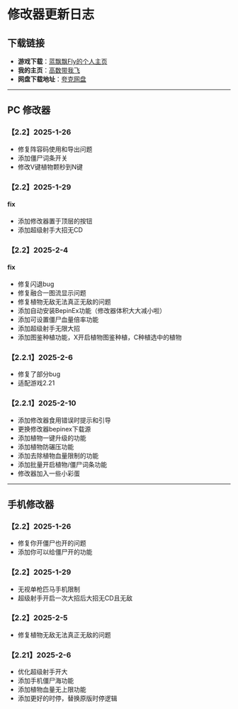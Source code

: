 # 修改器更新日志

## 下载链接

- **游戏下载**：[蓝飘飘Fly的个人主页](https://space.bilibili.com/3546619314178489)
- **我的主页**：[高数带我飞](https://space.bilibili.com/1117414477)
- **网盘下载地址**：[夸克网盘](https://pan.quark.cn/s/e473eb7afc1d)

---
## PC 修改器

### 【2.2】2025-1-26
- 修复阵容码使用和导出问题
- 添加僵尸词条开关
- 修改V键植物颗秒到N键

### 【2.2】2025-1-29
#### fix
- 添加修改器置于顶层的按钮
- 添加超级射手大招无CD

### 【2.2】2025-2-4
#### fix
- 修复闪退bug
- 修复融合一图流显示问题
- 修复植物无敌无法真正无敌的问题
- 添加自动安装BepinEx功能（修改器体积大大减小啦）
- 添加可设置僵尸血量倍率功能
- 添加超级射手无限大招
- 添加图鉴种植功能，X开启植物图鉴种植，C种植选中的植物

### 【2.2.1】2025-2-6
- 修复了部分bug
- 适配游戏2.21

### 【2.2.1】2025-2-10
- 添加修改器食用错误时提示和引导
- 更换修改器bepinex下载源
- 添加植物一键升级的功能
- 添加植物防碾压功能
- 添加去除植物血量限制的功能
- 添加批量开启植物/僵尸词条功能
- 修改器加入一些小彩蛋

---

## 手机修改器

### 【2.2】2025-1-26
- 修复你开僵尸也开的问题
- 添加你可以给僵尸开的功能

### 【2.2】2025-1-29
- 无视单枪匹马手机限制
- 超级射手开启一次大招后大招无CD且无敌

### 【2.2】2025-2-5
- 修复植物无敌无法真正无敌的问题

### 【2.21】2025-2-6
- 优化超级射手开大
- 添加手机僵尸海功能
- 添加植物血量无上限功能
- 添加更好的时停，替换原版时停逻辑

